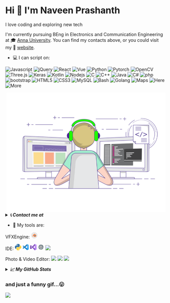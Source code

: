 # Hi 👋 I'm Naveen Prashanth
I love coding and exploring new tech

I'm currently pursuing BEng in Electronics and Communication Engineering at 🎓 [Anna University](https://annauniv.edu). You can find my contacts above, or you could visit my :milky_way: [website](https://gnpaone.github.io).

- 💻 I can script on:
<p>
  <img alt="Javascript" src="https://img.shields.io/badge/-Javascript-323330?style=flat-square&logo=javascript&logoColor=efd81c" />
  <img alt="jQuery" src="https://img.shields.io/badge/-jQuery-0969ad?style=flat-square&logo=jQuery&logoColor=79cff5" />
  <img alt="React" src="https://img.shields.io/badge/-React-282c34?style=flat-square&logo=react&logoColor=61dafb" />
  <img alt="Vue" src="https://img.shields.io/badge/-Vue.js-32475b?style=flat-square&logo=vue.js&logoColor=3fb27f" />
  <img alt="Python" src="https://img.shields.io/badge/-python-1f425f?style=flat-square&logo=python&logoColor=ffe05c" />
  <img alt="Pytorch" src="https://img.shields.io/badge/-Pytorch-231e42?style=flat-square&logo=Pytorch&logoColor=e14731" />
  <img alt="OpenCV" src="https://img.shields.io/badge/-OpenCV-222?style=flat-square&logo=OpenCV&logoColor=red" />
  <img alt="Three.js" src="https://img.shields.io/badge/-Three.js-222?style=flat-square&logo=Three.js&logoColor=white" />
  <!--<img alt="Bash" src="https://img.shields.io/badge/-Bash-333333?style=flat-square&logo=bash&logoColor=6da55f" /> -->
  <img alt="Keras" src="https://img.shields.io/badge/-Keras-d00000?style=flat-square&logo=Keras&logoColor=white" /> 
  <img alt="Kotlin" src="https://img.shields.io/badge/-Kotlin-6b70db?style=flat-square&logo=Kotlin&logoColor=f1850b" />
  <img alt="Nodejs" src="https://img.shields.io/badge/-Nodejs-333333?style=flat-square&logo=Node.js&logoColor=6da55f" />
  <img alt="C" src="https://img.shields.io/badge/-C-00599c?style=flat-square&logo=c&logoColor=white" />
  <img alt="C++" src="https://img.shields.io/badge/-C%2B%2B-6195cb?style=flat-square&logo=C%2B%2B&logoColor=white" />
  <img alt="Java" src="https://img.shields.io/badge/-Java-055981?style=flat-square&logo=Java&logoColor=f8981e" />
  <img alt="C#" src="https://img.shields.io/badge/-C%23-1e9923?style=flat-square&logo=C-sharp&logoColor=white" />
  <img alt="php" src="https://img.shields.io/badge/-php-black?style=flat-square&logo=php&logoColor=858ebb" />
  <img alt="bootstrap" src="https://img.shields.io/badge/-Bootstrap-5f4686?style=flat-square&logo=Bootstrap&logoColor=white" />
  <img alt="HTML5" src="https://img.shields.io/badge/-HTML5-e96228?style=flat-square&logo=HTML5&logoColor=white" />
  <img alt="CSS3" src="https://img.shields.io/badge/-CSS3-2862ea?style=flat-square&logo=CSS3&logoColor=white" />
  <img alt="MySQL" src="https://img.shields.io/badge/-MySQL-333333?style=flat-square&logo=MySQL&logoColor=6da55f" />
  <img alt="Bash" src="https://img.shields.io/badge/-Bash-black?style=flat-square&logo=GNU%20Bash&logoColor=white" />
  <img alt="Golang" src="https://img.shields.io/badge/Golang-00ADD8?style=flat-square&logo=go&logoColor=white" />
  <img alt="Maps" src="https://img.shields.io/badge/Maps-323330?style=flat-square&logo=Google%20Maps&logoColor=red" />
  <img alt="Here" src="https://img.shields.io/badge/Here-323330?style=flat-square&logo=Here&logoColor=white" />
  <img alt="More" src="https://img.shields.io/badge/%F0%9F%91%80-etc-brightgreen" />
</p>

<img align="right" alt="GIF" src="https://raw.githubusercontent.com/gnpaone/gnpaone/master/gif.gif" width="500"/>

<details>
  <summary><b><i>📞 Contact me at</i></b></summary>

[![GitHub Badge](https://img.shields.io/badge/-@gnpaone-%23181717?style=flat&logo=github)](https://github.com/gnpaone) [![Gmail Badge](https://img.shields.io/badge/-gnpaone@gmail.com-c14438?style=flat&logo=Gmail&logoColor=white&link=mailto:gnpaone@gmail.com)](mailto:gnpaone@gmail.com) [![Website Badge](https://img.shields.io/website?color=0ab9e6&style=flat&up_message=gnpaone.github.io&url=http%3A%2F%2Fgnpaone.github.io%2F)](https://gnpaone.github.io) [![Twitter Badge](https://img.shields.io/badge/-@gnpaone-1ca0f1?style=flat&labelColor=1ca0f1&logo=twitter&logoColor=white&link=https://twitter.com/gnpaone)](https://twitter.com/gnpaone) [![Linkedin Badge](https://img.shields.io/badge/-@gnpaone-blue?style=flat&logo=Linkedin&logoColor=white&link=https://www.linkedin.com/in/gnpaone/)](https://www.linkedin.com/in/gnpaone/)
</details>

- 🔧 My tools are:

VFXEngine: 
<code><a href="https://blender.org/"><img height="20" src="https://github.com/gnpaone/gnpaone/blob/main/blender-white.png?raw=true"></a></code>

IDE: 
<code><img height="20" src="https://raw.githubusercontent.com/gnpaone/gnpaone/main/Python-logo-notext.svg"></code>
<code><a href="https://code.visualstudio.com/download"><img height="20" src="https://raw.githubusercontent.com/gnpaone/gnpaone/main/vs-code-responsive-01-1.png"></a></code>
<code><a href="https://visualstudio.microsoft.com/downloads/"><img height="20" src="https://raw.githubusercontent.com/gnpaone/gnpaone/main/BrandVisualStudioWin2019-3.svg"></a></code>
<code><a href="https://repl.it"><img height="20" src="https://raw.githubusercontent.com/gnpaone/gnpaone/main/Repl.it_logo.svg"></a></code>
<code><a href="https://www.jetbrains.com/idea/"><img height="20" src="https://raw.githubusercontent.com/JetBrains/intellij-community/master/platform/icons/src/idea_CE.ico"></a></code>

Photo & Video Editor:
<code><a href="https://www.adobe.com/products/photoshop.html"><img height="20" src="https://upload.wikimedia.org/wikipedia/commons/thumb/a/af/Adobe_Photoshop_CC_icon.svg/800px-Adobe_Photoshop_CC_icon.svg.png"></a></code>
<code><a href="https://www.blackmagicdesign.com/nl/products/davinciresolve"><img height="20" src="https://upload.wikimedia.org/wikipedia/commons/9/90/DaVinci_Resolve_17_logo.svg"></a></code>
<code><a href="https://www.adobe.com/products/aftereffects.html"><img height="20" src="https://upload.wikimedia.org/wikipedia/commons/c/cb/Adobe_After_Effects_CC_icon.svg"></a></code>

<details>
  <summary><b><i>📈 My GitHub Stats</i></b></summary>

[![Naveen's github stats](https://github.com/gnpaone/my-github-stats/blob/master/generated/overview.svg)](https://github.com/gnpaone/gnpaone) [![Naveen's language stats](https://github.com/gnpaone/my-github-stats/blob/master/generated/languages.svg)](https://github.com/gnpaone/gnpaone)

[![GitHub metrics](./github-metrics.svg)](https://github.com/gnpaone/gnpaone)

![Top Langs](https://github-readme-stats.vercel.app/api/top-langs/?username=gnpaone&layout=compact&theme=radical)

[![trophy](https://github-profile-trophy.vercel.app/?username=gnpaone)](https://github.com/ryo-ma/github-profile-trophy)

![Github Streak](https://github-readme-streak-stats.herokuapp.com/?user=gnpaone&theme=gruvbox_duo)

  <p>
  	<img src="https://img.shields.io/github/followers/gnpaone" />
    <img src="https://img.shields.io/github/stars/gnpaone">
    <img src="https://visitor-badge.glitch.me/badge?page_id=gnpaone.gnpaone" />
  </p>
</details>

### and just a funny gif...😛
![](https://media.giphy.com/media/13GIgrGdslD9oQ/giphy.gif)

<!--
**kushwanth13/kushwanth13** is a ✨ _special_ ✨ repository because its `README.md` (this file) appears on your GitHub profile.

Here are some ideas to get you started:

- 🔭 I’m currently working on ...
- 🌱 I’m currently learning ...
- 👯 I’m looking to collaborate on ...
- 🤔 I’m looking for help with ...
- 💬 Ask me about ...
- 📫 How to reach me: ...
- 😄 Pronouns: ...
- ⚡ Fun fact: ...
-->
